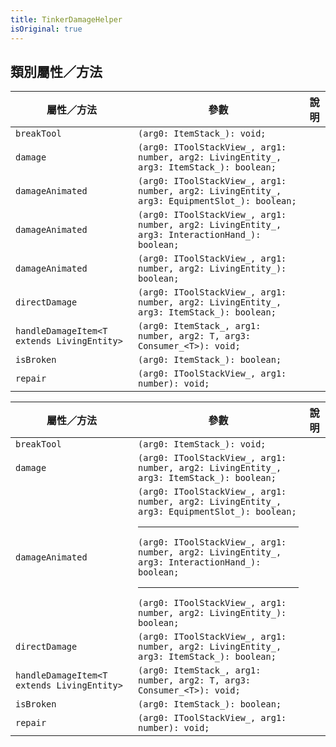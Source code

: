 ```yaml
---
title: TinkerDamageHelper
isOriginal: true
---
```


## 類別屬性／方法

| 屬性／方法                                 | 參數                                                                                           | 說明 |
| ------------------------------------------ | ---------------------------------------------------------------------------------------------- | ---- |
| `breakTool`                                | `(arg0: ItemStack_): void;`                                                                    |      |
| `damage`                                   | `(arg0: IToolStackView_, arg1: number, arg2: LivingEntity_, arg3: ItemStack_): boolean;`       |      |
| `damageAnimated`                           | `(arg0: IToolStackView_, arg1: number, arg2: LivingEntity_, arg3: EquipmentSlot_): boolean;`   |      |
| `damageAnimated`                           | `(arg0: IToolStackView_, arg1: number, arg2: LivingEntity_, arg3: InteractionHand_): boolean;` |      |
| `damageAnimated`                           | `(arg0: IToolStackView_, arg1: number, arg2: LivingEntity_): boolean;`                         |      |
| `directDamage`                             | `(arg0: IToolStackView_, arg1: number, arg2: LivingEntity_, arg3: ItemStack_): boolean;`       |      |
| `handleDamageItem<T extends LivingEntity>` | `(arg0: ItemStack_, arg1: number, arg2: T, arg3: Consumer_<T>): void;`                         |      |
| `isBroken`                                 | `(arg0: ItemStack_): boolean;`                                                                 |      |
| `repair`                                   | `(arg0: IToolStackView_, arg1: number): void;`                                                 |      |

| 屬性／方法                                 | 參數                                                                                                                                                                                                                                                                     | 說明 |
| ------------------------------------------ | ------------------------------------------------------------------------------------------------------------------------------------------------------------------------------------------------------------------------------------------------------------------------ | ---- |
| `breakTool`                                | `(arg0: ItemStack_): void;`                                                                                                                                                                                                                                              |      |
| `damage`                                   | `(arg0: IToolStackView_, arg1: number, arg2: LivingEntity_, arg3: ItemStack_): boolean;`                                                                                                                                                                                 |      |
| `damageAnimated`                           | `(arg0: IToolStackView_, arg1: number, arg2: LivingEntity_, arg3: EquipmentSlot_): boolean;`<hr>`(arg0: IToolStackView_, arg1: number, arg2: LivingEntity_, arg3: InteractionHand_): boolean;`<hr>`(arg0: IToolStackView_, arg1: number, arg2: LivingEntity_): boolean;` |      |
| `directDamage`                             | `(arg0: IToolStackView_, arg1: number, arg2: LivingEntity_, arg3: ItemStack_): boolean;`                                                                                                                                                                                 |      |
| `handleDamageItem<T extends LivingEntity>` | `(arg0: ItemStack_, arg1: number, arg2: T, arg3: Consumer_<T>): void;`                                                                                                                                                                                                   |      |
| `isBroken`                                 | `(arg0: ItemStack_): boolean;`                                                                                                                                                                                                                                           |      |
| `repair`                                   | `(arg0: IToolStackView_, arg1: number): void;`                                                                                                                                                                                                                           |      |

